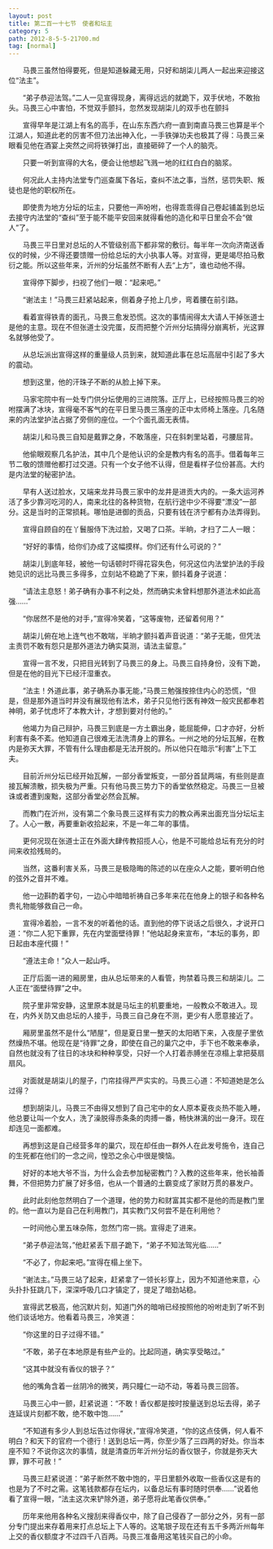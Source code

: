 ```yaml
---
layout: post
title: 第二百一十七节　使者和坛主
category: 5
path: 2012-8-5-5-21700.md
tag: [normal]
---
```


　　马畏三虽然怕得要死，但是知道躲藏无用，只好和胡柒儿两人一起出来迎接这位“法主”。

　　“弟子恭迎法驾。”二人一见宣得现身，离得远远的就跪下，双手伏地，不敢抬头。马畏三心中害怕，不觉双手颤抖，忽然发现胡柒儿的双手也在颤抖

　　宣得早年是江湖上有名的高手，在山东东西六府一直到南直马畏三也算是半个江湖人，知道此老的厉害不但刀法出神入化，一手铁弹功夫也极其了得：马畏三亲眼看见他在酒宴上突然之间将铁弹打出，直接砸碎了一个人的脑壳。

　　只要一听到宣得的大名，便会让他想起飞溅一地的红红白白的脑浆。

　　何况此人主持内法堂专门巡查属下各坛，查纠不法之事，当然，惩罚失职、叛徒也是他的职权所在。

　　即使贵为地方分坛的坛主，只要他一声吩咐，也得乖乖得自己卷起铺盖到总坛去接守内法堂的“查纠”至于能不能平安回来就得看他的造化和平日里会不会“做人”了。

　　马畏三平日里对总坛的人不管级别高下都非常的敷衍。每半年一次向济南送香仪的时候，少不得还要馈赠一份给总坛的大小执事人等。对宣得，更是竭尽拍马敷衍之能。所以这些年来，沂州的分坛虽然不断有人去“上方”，谁也动他不得。

　　宣得停下脚步，扫视了他们一眼：“起来吧。”

　　“谢法主！”马畏三赶紧站起来，侧着身子抢上几步，弯着腰在前引路。

　　看着宣得铁青的面孔，马畏三愈发恐慌。这次的事情闹得太大请人干掉张道士是他的主意。现在不但张道士没完蛋，反而把整个沂州分坛搞得分崩离析，光这罪名就够他受了。

　　从总坛派出宣得这样的重量级人员到来，就知道此事在总坛高层中引起了多大的震动。

　　想到这里，他的汗珠子不断的从脸上掉下来。

　　马家宅院中有一处专门供分坛使用的三进院落。正厅上，已经按照马畏三的吩咐摆满了冰块，宣得毫不客气的在平日里马畏三落座的正中太师椅上落座。几名随来的内法堂护法占据了旁侧的座位。一个个面孔面无表情。

　　胡柒儿和马畏三自知是戴罪之身，不敢落座，只在斜刺里站着，弓腰屈背。

　　他偷眼观察几名护法，其中几个是他认识的全是教内有名的高手。借着每年三节二敬的馈赠他都打过交道。只有一个女子他不认得，但是看样子位份甚高。大约是内法堂的秘密护法。

　　早有人送过脸水，又端来龙井马畏三家中的龙井是进贡大内的。一条大运河养活了多少靠河吃河的人，南来北往的各种货物，在航行途中少不得要“漂没”一部分。这是当时的正常损耗。哪怕是进御的贡品，只要有钱在济宁都有办法弄得到。

　　宣得自顾自的在丫鬟服侍下洗过脸，又喝了口茶。半晌，才扫了二人一眼：

　　“好好的事情，给你们办成了这幅摸样。你们还有什么可说的？”

　　胡柒儿到底年轻，被他一句话顿时吓得花容失色，何况这位内法堂护法的手段她见识的远比马畏三多得多，立刻站不稳跪了下来，颤抖着身子说道：

　　“请法主息怒！弟子确有办事不利之处，然而确实未曾料想那外道法术如此高强……”

　　“你居然不是他的对手，”宣得冷笑着，“这等废物，还留着何用？”

　　胡柒儿俯在地上连气也不敢喘，半晌才颤抖着声音说道：“弟子无能，但凭法主责罚不敢有怨只是那外道法力确实莫测，请法主留意。”

　　宣得一言不发，只把目光转到了马畏三的身上。马畏三自持身份，没有下跪，但是在他的目光下已经汗湿重衣。

　　“法主！外道此事，弟子确系办事无能，”马畏三勉强按捺住内心的恐慌，“但是，但是那外道当时并没有展现他有法术，弟子只见他行医有神效一般灾民都奉若神明，弟子忧虑坏了本教大计，才想到要对付他的。”

　　他竭力为自己辩护，马畏三到底是一方土霸出身，能屈能伸，口才亦好，分析利害有条不紊。他知道自己很难无法洗清身上的罪名。一州之地的分坛瓦解，在教内是弥天大罪，不管有什么理由都是无法开脱的。所以他只在暗示“利害”上下工夫。

　　目前沂州分坛已经开始瓦解，一部分香堂叛变，一部分首鼠两端，有些则是直接瓦解溃散，损失极为严重。只有他马畏三势力下的香堂依然稳定。马畏三一旦被诛或者遭到废黜，这部分香堂必然会瓦解。

　　而教门在沂州，没有第二个象马畏三这样有实力的教众再来出面充当分坛坛主了。人心一散，再要重新收拾起来，不是一年二年的事情。

　　更何况现在张道士正在外面大肆传教招揽人心，他是不可能给总坛有充分的时间来收拾残局的。

　　当然，这番利害关系，马畏三是极隐晦的陈述的以在座众人之能，要听明白他的弦外之音并不难。

　　他一边斟酌着字句，一边心中暗暗祈祷自己多年来花在他身上的银子和各种名贵礼物能够救自己一命。

　　宣得冷着脸，一言不发的听着他的话。直到他的停下说话之后很久，才说开口道：“你二人犯下重罪，先在内堂面壁待罪！”他站起身来宣布，“本坛的事务，即日起由本座代摄！”

　　“遵法主命！”众人一起山呼。

　　正厅后面一进的厢房里，由从总坛带来的人看管，拘禁着马畏三和胡柒儿。二人正在“面壁待罪”之中。

　　院子里非常安静，这里原本就是马坛主的机要重地，一般教众不敢进入。现在，内外关防又由总坛的人接手，马畏三自己身在不测，更少有人愿意接近了。

　　厢房里虽然不是什么“陋屋”，但是夏日里一整天的太阳晒下来，入夜屋子里依然燥热不堪。他现在是“待罪”之身，即使在自己的巢穴之中，手下也不敢来奉承，自然也就没有了往日的冰块和种种享受，只好一个人打着赤膊坐在凉榻上拿把葵扇扇风。

　　对面就是胡柒儿的屋子，门帘挂得严严实实的。马畏三心道：不知道她是怎么过得？

　　想到胡柒儿，马畏三不由得又想到了自己宅中的女人原本夏夜炎热不能入睡，他总要让叫一个女人，洗了澡脱得赤条条的肉搏一番，畅快淋漓的出一身汗。现在却连见一面都难。

　　再想到这是自己经营多年的巢穴，现在却任由一群外人在此发号施令，连自己的生死都在他们的一念之间，惶恐之余心中很是懊恼。

　　好好的本地大爷不当，为什么会去参加秘密教门？入教的这些年来，他长袖善舞，不但把势力扩展了好多倍，也从一个普通的土霸变成了家财万贯的暴发户。

　　此时此刻他忽然明白了一个道理，他的势力和财富其实都不是他的而是教门里的。他一直以为是自己在利用教门，其实教门又何尝不是在利用他？

　　一时间他心里五味杂陈，忽然门帘一挑。宣得走了进来。

　　“弟子恭迎法驾，”他赶紧丢下扇子跪下，“弟子不知法驾光临……”

　　“不必了，你起来吧。”宣得在榻上坐下。

　　“谢法主。”马畏三站了起来，赶紧拿了一领长衫穿上，因为不知道他来意，心头扑扑狂跳几下，深深呼吸几口才镇定了，提足了暗劲站稳。

　　宣得武艺极高，他沉默片刻，知道门外的暗哨已经按照他的吩咐走到了听不到他们谈话地方。他看着马畏三，冷笑道：

　　“你这里的日子过得不错。”

　　“不敢，弟子在本地原是有些产业的。比起同道，确实享受略过。”

　　“这其中就没有香仪的银子？”

　　他的嘴角含着一丝阴冷的微笑，两只瞳仁一动不动，等着马畏三回答。

　　马畏三心中一颤，赶紧说道：“不敢！香仪都是按时按量送到总坛去得，弟子连延误片刻都不敢，绝不敢中饱……”

　　“不知道有多少人到总坛告过你得状，”宣得冷笑道，“你的这点伎俩，何人看不明白？和天下的官府一个德行！送到总坛一两，你至少落了三四两的好处。你当本座不知？不说你这次的事情，就是清查历年沂州分坛的香仪银子，你就是弥天大罪，罪不可赦！”

　　马畏三赶紧说道：“弟子断然不敢中饱的，平日里额外收取一些香仪这是有的也是为了不时之需。这笔钱款都存在坛内，以备总坛有事时随时供奉……”说着他看了宣得一眼，“法主这次来铲除外道，弟子愿将此笔香仪供奉。”

　　历年来他用各种名义搜刮来得香仪中，除了自己侵吞了一部分之外，另有一部分专门提出来存着用来打点总坛上下人等的。这笔银子现在还有五千多两沂州每年上交的香仪额度才不过四千八百两。马畏三准备用这笔钱买自己的小命。